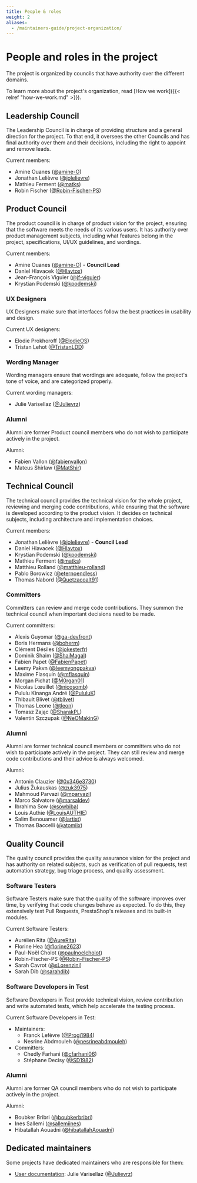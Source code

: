 ```yaml
---
title: People & roles
weight: 2
aliases:
  - /maintainers-guide/project-organization/
---
```


# People and roles in the project

The project is organized by councils that have authority over the different domains.

To learn more about the project's organization, read [How we work]({{< relref "how-we-work.md" >}}).

## Leadership Council

The Leadership Council is in charge of providing structure and a general direction for the project. To that end, it oversees the other Councils and has final authority over them and their decisions, including the right to appoint and remove leads.

Current members:

- Amine Ouanes ([@amine-O](https://github.com/amine-O))
- Jonathan Lelièvre ([@jolelievre](https://github.com/jolelievre))
- Mathieu Ferment ([@matks](https://github.com/matks))
- Robin Fischer ([@Robin-Fischer-PS](https://github.com/Robin-Fischer-PS))

## Product Council

The product council is in charge of product vision for the project, ensuring that the software meets the needs of its various users. It has authority over product management subjects, including what features belong in the project, specifications, UI/UX guidelines, and wordings.

Current members:

- Amine Ouanes ([@amine-O](https://github.com/amine-O)) - **Council Lead**
- Daniel Hlavacek ([@Hlavtox](https://github.com/Hlavtox))
- Jean-François Viguier ([@jf-viguier](https://github.com/jf-viguier))
- Krystian Podemski ([@kpodemski](https://github.com/kpodemski))

### UX Designers

UX Designers make sure that interfaces follow the best practices in usability and design.

Current UX designers:

- Elodie Prokhoroff ([@ElodieOS](https://github.com/ElodieOS))
- Tristan Lehot ([@TristanLDD](https://github.com/TristanLDD))

### Wording Manager

Wording managers ensure that wordings are adequate, follow the project's tone of voice, and are categorized properly.

Current wording managers:

- Julie Varisellaz ([@Julievrz](https://github.com/Julievrz))

### Alumni

Alumni are former Product council members who do not wish to participate actively in the project.

Alumni:

- Fabien Vallon ([@fabienvallon](https://github.com/fabienvallon))
- Mateus Shirlaw ([@MatShir](https://github.com/MatShir))

## Technical Council

The technical council provides the technical vision for the whole project, reviewing and merging code contributions, while ensuring that the software is developed according to the product vision. It decides on technical subjects, including architecture and implementation choices.

Current members:

- Jonathan Lelièvre ([@jolelievre](https://github.com/jolelievre)) - **Council Lead**
- Daniel Hlavacek ([@Hlavtox](https://github.com/Hlavtox))
- Krystian Podemski ([@kpodemski](https://github.com/kpodemski))
- Mathieu Ferment ([@matks](https://github.com/matks))
- Matthieu Rolland ([@matthieu-rolland](https://github.com/matthieu-rolland))
- Pablo Borowicz ([@eternoendless](https://github.com/eternoendless))
- Thomas Nabord ([@Quetzacoalt91](https://github.com/Quetzacoalt91))

### Committers

Committers can review and merge code contributions. They summon the technical council when important decisions need to be made.

Current committers:

- Alexis Guyomar ([@ga-devfront](https://github.com/ga-devfront))
- Boris Hermans ([@boherm](https://github.com/boherm))
- Clément Désiles ([@jokesterfr](https://github.com/jokesterfr))
- Dominik Shaim ([@ShaiMagal](https://github.com/ShaiMagal))
- Fabien Papet ([@FabienPapet](https://github.com/FabienPapet))
- Leemy Pakvn ([@leemyongpakva](https://github.com/leemyongpakva))
- Maxime Flasquin ([@mflasquin](https://github.com/mflasquin))
- Morgan Pichat ([@M0rgan01](https://github.com/M0rgan01))
- Nicolas Lœuillet ([@nicosomb](https://github.com/nicosomb))
- Pululu Kinanga André ([@PululuK](https://github.com/PululuK))
- Thibault Blivet ([@tblivet](https://github.com/tblivet))
- Thomas Leone ([@tleon](https://github.com/tleon))
- Tomasz Zając ([@SharakPL](https://github.com/SharakPL))
- Valentin Szczupak ([@NeOMakinG](https://github.com/NeOMakinG))

### Alumni

Alumni are former technical council members or committers who do not wish to participate actively in the project. They can still review and merge code contributions and their advice is always welcomed.

Alumni:

- Antonin Clauzier ([@0x346e3730](https://github.com/0x346e3730))
- Julius Žukauskas ([@zuk3975](https://github.com/zuk3975))
- Mahmoud Parvazi ([@mparvazi](https://github.com/mparvazi))
- Marco Salvatore ([@marsaldev](https://github.com/marsaldev))
- Ibrahima Sow ([@sowbiba](https://github.com/sowbiba))
- Louis Authie ([@LouisAUTHIE](https://github.com/LouisAUTHIE))
- Salim Benouamer ([@lartist](https://github.com/lartist))
- Thomas Baccelli ([@atomiix](https://github.com/atomiix))

## Quality Council

The quality council provides the quality assurance vision for the project and has authority on related subjects, such as verification of pull requests, test automation strategy, bug triage process, and quality assessment.

### Software Testers

Software Testers make sure that the quality of the software improves over time, by verifying that code changes behave as expected. To do this, they extensively test Pull Requests, PrestaShop's releases and its built-in modules.

Current Software Testers:

  - Aurélien Rita ([@AureRita](https://github.com/AureRita))
  - Florine Hea ([@florine2623](https://github.com/florine2623))
  - Paul-Noël Cholot ([@paulnoelcholot](https://github.com/paulnoelcholot))
  - Robin-Fischer-PS ([@Robin-Fischer-PS](https://github.com/Robin-Fischer-PS))
  - Sarah Cavrot ([@sLorenzini](https://github.com/sLorenzini))
  - Sarah Dib ([@sarahdib](https://github.com/sarahdib))

### Software Developers in Test

Software Developers in Test provide technical vision, review contribution and write automated tests, which help accelerate the testing process.

Current Software Developers in Test:

* Maintainers:
  - Franck Lefèvre ([@Progi1984](https://github.com/Progi1984))
  - Nesrine Abdmouleh ([@nesrineabdmouleh](https://github.com/nesrineabdmouleh))
* Committers: 
  - Chedly Farhani ([@cfarhani06](https://github.com/cfarhani06))
  - Stéphane Decisy ([@SD1982](https://github.com/SD1982))

### Alumni

Alumni are former QA council members who do not wish to participate actively in the project.

Alumni:

  - Boubker Bribri ([@boubkerbribri](https://github.com/boubkerbribri))
  - Ines Sallemi ([@sallemiines](https://github.com/sallemiines))
  - Hibatallah Aouadni ([@hibatallahAouadni](https://github.com/hibatallahAouadni))

## Dedicated maintainers

Some projects have dedicated maintainers who are responsible for them:

* [User documentation](https://docs.prestashop-project.org/): Julie Varisellaz ([@Julievrz](https://github.com/Julievrz))

